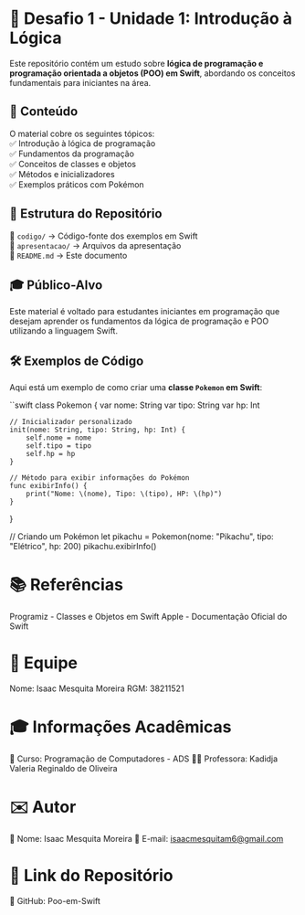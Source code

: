 # 📌 Desafio 1 - Unidade 1: Introdução à Lógica  

Este repositório contém um estudo sobre **lógica de programação e programação orientada a objetos (POO) em Swift**, abordando os conceitos fundamentais para iniciantes na área.  

## 📖 Conteúdo  

O material cobre os seguintes tópicos:  
✅ Introdução à lógica de programação  
✅ Fundamentos da programação  
✅ Conceitos de classes e objetos  
✅ Métodos e inicializadores  
✅ Exemplos práticos com Pokémon  

## 📂 Estrutura do Repositório  

📁 `codigo/` → Código-fonte dos exemplos em Swift  
📁 `apresentacao/` → Arquivos da apresentação  
📄 `README.md` → Este documento  

## 🎓 Público-Alvo  

Este material é voltado para estudantes iniciantes em programação que desejam aprender os fundamentos da lógica de programação e POO utilizando a linguagem Swift.  

## 🛠 Exemplos de Código  

Aqui está um exemplo de como criar uma **classe `Pokemon` em Swift**:  

``swift
class Pokemon {
    var nome: String
    var tipo: String
    var hp: Int

    // Inicializador personalizado
    init(nome: String, tipo: String, hp: Int) {
        self.nome = nome
        self.tipo = tipo
        self.hp = hp
    }

    // Método para exibir informações do Pokémon
    func exibirInfo() {
        print("Nome: \(nome), Tipo: \(tipo), HP: \(hp)")
    }
}

// Criando um Pokémon
let pikachu = Pokemon(nome: "Pikachu", tipo: "Elétrico", hp: 200)
pikachu.exibirInfo()

# 📚 Referências


Programiz - Classes e Objetos em Swift
Apple - Documentação Oficial do Swift

# 👥 Equipe
Nome: Isaac Mesquita Moreira RGM: 38211521

# 🎓 Informações Acadêmicas

📌 Curso: Programação de Computadores - ADS
👩‍🏫 Professora: Kadidja Valeria Reginaldo de Oliveira

# ✉️ Autor

📌 Nome: Isaac Mesquita Moreira
📩 E-mail: isaacmesquitam6@gmail.com

# 🔗 Link do Repositório
📌 GitHub: Poo-em-Swift
